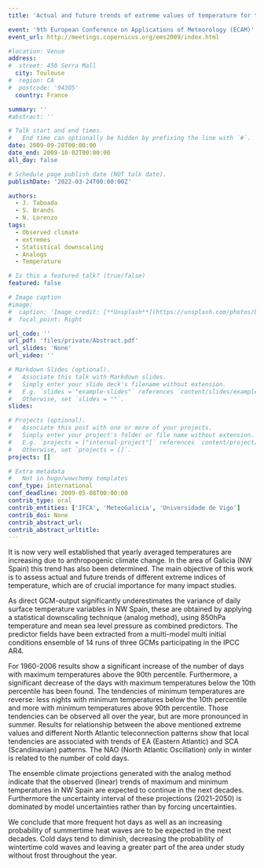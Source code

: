 ```yaml
---
title: 'Actual and future trends of extreme values of temperature for the NW Iberian Peninsula'

event: '9th European Conference on Applications of Meteorology (ECAM)'
event_url: http://meetings.copernicus.org/ems2009/index.html

#location: Venue
address:
#  street: 450 Serra Mall
  city: Toulouse
#  region: CA
#  postcode: '94305'
  country: France

summary: ''
#abstract: ''

# Talk start and end times.
#   End time can optionally be hidden by prefixing the line with `#`.
date: 2009-09-28T00:00:00
date_end: 2009-10-02T00:00:00
all_day: false

# Schedule page publish date (NOT talk date).
publishDate: '2022-03-24T00:00:00Z'

authors: 
  - J. Taboada
  - S. Brands
  - N. Lorenzo
tags: 
  - Observed climate
  - extremes
  - Statistical downscaling
  - Analogs
  - Temperature

# Is this a featured talk? (true/false)
featured: false

# Image caption
#image:
#  caption: 'Image credit: [**Unsplash**](https://unsplash.com/photos/bzdhc5b3Bxs)'
#  focal_point: Right

url_code: ''
url_pdf: 'files/private/Abstract.pdf'
url_slides: 'None'
url_video: ''

# Markdown Slides (optional).
#   Associate this talk with Markdown slides.
#   Simply enter your slide deck's filename without extension.
#   E.g. `slides = "example-slides"` references `content/slides/example-slides.md`.
#   Otherwise, set `slides = ""`.
slides:

# Projects (optional).
#   Associate this post with one or more of your projects.
#   Simply enter your project's folder or file name without extension.
#   E.g. `projects = ["internal-project"]` references `content/project/deep-learning/index.md`.
#   Otherwise, set `projects = []`.
projects: []

# Extra metadata
#   Not in hugo/wowchemy templates
conf_type: international
conf_deadline: 2009-05-08T00:00:00
contrib_type: oral
contrib_entities: ['IFCA', 'MeteoGalicia', 'Universidade de Vigo']
contrib_doi: None
contrib_abstract_url: 
contrib_abstract_urltitle: 
---
```


It is now very well established that yearly averaged temperatures are increasing due to anthropogenic climate change. In the area of Galicia (NW Spain) this trend has also been determined. The main objective of this work is to assess actual and future trends of different extreme indices of temperature, which are of crucial importance for many impact studies.

As direct GCM-output significantly underestimates the variance of daily surface temperature variables in NW Spain, these are obtained by applying a statistical downscaling technique (analog method), using 850hPa temperature and mean sea level pressure as combined predictors. The predictor fields have been extracted from a multi-model multi initial conditions ensemble of 14 runs of three GCMs participating in the IPCC AR4.

For 1960-2006 results show a significant increase of the number of days with maximum temperatures above the 90th percentile. Furthermore, a significant decrease of the days with maximum temperatures below the 10th percentile has been found. The tendencies of minimum temperatures are reverse: less nights with minimum temperatures below the 10th percentile and more with minimum temperatures above 90th percentile. Those tendencies can be observed all over the year, but are more pronounced in summer. Results for relationship between the above mentioned extreme values and different North Atlantic teleconnection patterns show that local tendencies are associated with trends of EA (Eastern Atlantic) and SCA (Scandinavian) patterns. The NAO (North Atlantic Oscillation) only in winter is related to the number of cold days.

The ensemble climate projections generated with the analog method indicate that the observed (linear) trends of maximum and minimum temperatures in NW Spain are expected to continue in the next decades. Furthermore the uncertainty interval of these projections (2021-2050) is dominated by model uncertainties rather than by forcing uncertainties.

We conclude that more frequent hot days as well as an increasing probability of summertime heat waves are to be expected in the next decades. Cold days tend to diminish, decreasing the probability of wintertime cold waves and leaving a greater part of the area under study without frost throughout the year.
